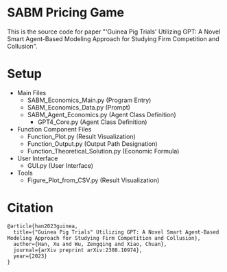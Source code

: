 # SABM Pricing Game
This is the source code for paper "'Guinea Pig Trials' Utilizing GPT: A Novel Smart Agent-Based Modeling Approach for Studying Firm Competition and Collusion".

# Setup
- Main Files
  - SABM_Economics_Main.py (Program Entry)
  - SABM_Economics_Data.py (Prompt)
  - SABM_Agent_Economics.py (Agent Class Definition)
    - GPT4_Core.py (Agent Class Definition)
- Function Component Files
  - Function_Plot.py (Result Visualization)
  - Function_Output.py (Output Path Designation)
  - Function_Theoretical_Solution.py (Economic Formula)
- User Interface
  - GUI.py (User Interface)
- Tools
  - Figure_Plot_from_CSV.py (Result Visualization)

# Citation
```
@article{han2023guinea,
  title={"Guinea Pig Trials" Utilizing GPT: A Novel Smart Agent-Based Modeling Approach for Studying Firm Competition and Collusion},
  author={Han, Xu and Wu, Zengqing and Xiao, Chuan},
  journal={arXiv preprint arXiv:2308.10974},
  year={2023}
}
```
